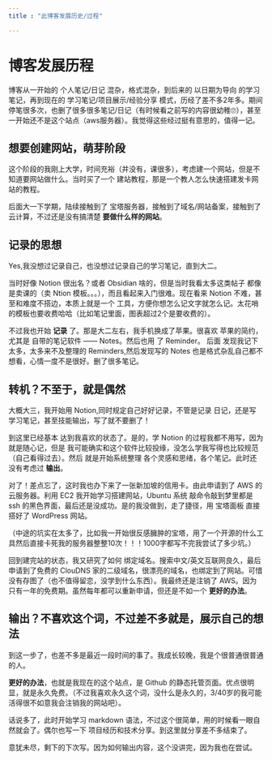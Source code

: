 ```yaml
---
title : "此博客发展历史/过程"

---
```


# 博客发展历程

博客从一开始的 个人笔记/日记 混杂，格式混杂，到后来的 以日期为导向 的学习笔记，再到现在的 学习笔记/项目展示/经验分享 模式，历经了差不多2年多。期间停笔很多次，也删了很多很多笔记/日记（有时候看之前写的内容很幼稚🙄），甚至一开始还不是这个站点（aws服务器）。我觉得这些经过挺有意思的，值得一记。

## 想要创建网站，萌芽阶段

这个阶段的我刚上大学，时间充裕（并没有，课很多），考虑建一个网站，但是不知道要网站做什么。当时买了一个 建站教程，那是一个教人怎么快速搭建发卡网站的教程。

后面大一下学期，陆续接触到了 宝塔服务器，接触到了域名/网站备案，接触到了 云计算，不过还是没有搞清楚 **要做什么样的网站**。

## 记录的思想

Yes,我没想过记录自己，也没想过记录自己的学习笔记，直到大二。

当时好像 Notion 很出名？或者 Obsidian 啥的，但是当时我看太多这类帖子 都像是卖课的（卖 Ntion 模板。。。），而且看起来入门很难。现在看来 Notion 不难，甚至和难度不搭边，本质上就是一个 工具，方便你想怎么记文字就怎么记。太花哨的模板也要收费哈哈（比如笔记里面，图表超过2个是要收费的）。

不过我也开始 **记录** 了。那是大二左右，我手机换成了苹果。很喜欢 苹果的简约，尤其是 自带的笔记软件 —— Notes。然后也用 了 Reminder。 后面 发现我记下太多，太多来不及整理的 Reminders,然后发现写的 Notes 也是格式杂乱自己都不想看，心情一度不是很好。删了很多笔记。

## 转机？不至于，就是偶然

大概大三，我开始用 Notion,同时规定自己好好记录，不管是记录 日记，还是写 学习笔记，甚至技能输出，写了就不要删了！

到这里已经基本 达到我喜欢的状态了。是的，学 Notion 的过程我都不用写，因为就是随心记，但是 我可能确实和这个软件比较投缘，没怎么学我写得也比较规范（自己看得过去）。然后 就是开始系统整理 各个灵感和思绪，各个笔记。此时还没有考虑过 **输出**。

对了！差点忘了，这时我也办下来了一张新加坡的信用卡。由此申请到了 AWS 的云服务器。利用 EC2 我开始学习搭建网站，Ubuntu 系统 敲命令敲到梦里都是 ssh 的黑色界面，最后还是没成功。是的我没做到，走了捷径，用 宝塔面板 直接搭好了 WordPress 网站。

（中途的坑实在太多了，比如我一开始很反感臃肿的宝塔，用了一个开源的什么工具然后直接卡死我的服务器整整10次！！！1000字都写不完我尝试了多少坑。）

回到建完站的状态，我又研究了如何 绑定域名。搜索中文/英文互联网良久，最后 申请到了免费的 ClouDNS 家的二级域名，很漂亮的域名，也绑定到了网站。可惜没有存图了（也不值得留恋，没学到什么东西）。我最终还是注销了 AWS。因为只有一年的免费期。虽然每年都可以重新申请，但还是不如一个 **更好的办法**。

## 输出？不喜欢这个词，不过差不多就是，展示自己的想法

到这一步了，也差不多是最近一段时间的事了。我成长较晚，我是个很普通很普通的人。

**更好的办法**，也就是我现在的这个站点，是 Github 的静态托管页面。优点很明显，就是永久免费。（不过我喜欢永久这个词，没什么是永久的，3/40岁的我可能活得很不如意我会注销我的网站吧）。

话说多了，此时开始学习 markdown 语法，不过这个很简单，用的时候看一眼自然就会了。偶尔也写一下 项目经历和技术分享。到这里就分享差不多结束了。

意犹未尽，剩下的下次写。因为如何输出内容，这个没讲完，因为我也在尝试。








